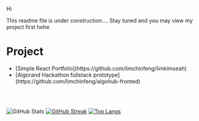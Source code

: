 <p>Hi</p> 
<p>This readme file is under construction.... Stay tuned and you may view my project first hehe</p>

<h1>Project</h1>
<ul>
<li>
  [Simple React Portfolio](https://github.com/limchinfeng/limkimseah)  
</li>
<li>
  [Algorand Hackathon fullstack prototype](https://github.com/limchinfeng/algohub-fronted)
</li>
</ul>



<br/>
<br/>

![GitHub Stats](https://github-readme-stats.vercel.app/api?username=limchinfeng&show_icons=true&theme=radical)
[![GitHub Streak](http://github-readme-streak-stats.herokuapp.com/?user=limchinfeng&theme=dark&background=000000)](https://git.io/streak-stats)
[![Top Langs](https://github-readme-stats.vercel.app/api/top-langs/?username=limchinfeng&layout=compact&theme=vision-friendly-dark)](https://github.com/anuraghazra/github-readme-stats)
